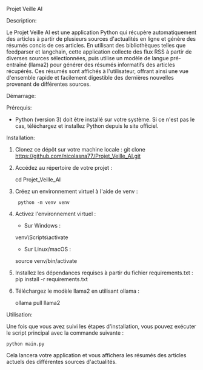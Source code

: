 Projet Veille AI

Description:

Le Projet Veille AI est une application Python qui récupère automatiquement des articles à partir de plusieurs sources d'actualités en ligne et génère des résumés concis de ces articles. En utilisant des bibliothèques telles que feedparser et langchain, cette application collecte des flux RSS à partir de diverses sources sélectionnées, puis utilise un modèle de langue pré-entraîné (llama2) pour générer des résumés informatifs des articles récupérés. Ces résumés sont affichés à l'utilisateur, offrant ainsi une vue d'ensemble rapide et facilement digestible des dernières nouvelles provenant de différentes sources.

Démarrage:

Prérequis:
- Python (version 3) doit être installé sur votre système. 
  Si ce n'est pas le cas, téléchargez et installez Python depuis le site officiel.


Installation:

1. Clonez ce dépôt sur votre machine locale :
    git clone https://github.com/nicolasna77/Projet_Veille_AI.git

2. Accédez au répertoire de votre projet :
   
	 cd Projet_Veille_AI

3. Créez un environnement virtuel à l'aide de venv :

    	python -m venv venv

4. Activez l'environnement virtuel :
    - Sur Windows :
        
	venv\Scripts\activate

    - Sur Linux/macOS :
       
	 source venv/bin/activate

5. Installez les dépendances requises à partir du fichier requirements.txt :
    pip install -r requirements.txt

6. Téléchargez le modèle llama2 en utilisant ollama :
    
	ollama pull llama2

Utilisation:

Une fois que vous avez suivi les étapes d'installation, vous pouvez exécuter le script principal avec la commande suivante :

    python main.py

Cela lancera votre application et vous affichera les résumés des articles actuels des différentes sources d'actualités.
